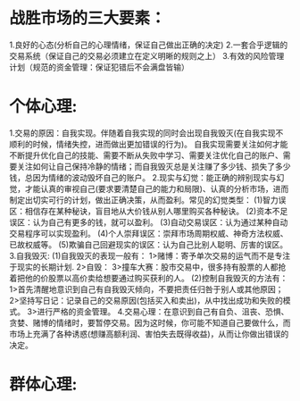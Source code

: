 # 战胜市场的三大要素：
1.良好的心态(分析自己的心理情绪，保证自己做出正确的决定)
2.一套合乎逻辑的交易系统（保证自己的交易必须建立在定义明晰的规则之上）
3.有效的风险管理计划（规范的资金管理：保证犯错后不会满盘皆输）
# 个体心理:
1.交易的原因：自我实现。伴随着自我实现的同时会出现自我毁灭(在自我实现不顺利的时候，情绪失控，进而做出更加错误的行为)。
  自我实现需要关注如何才能不断提升优化自己的技能、需要不断从失败中学习、需要关注优化自己的账户、需要关注如何让自己保持冷静的情绪；而自我毁灭总是关注赚了多少钱、损失了多少钱，总因为情绪的波动毁坏自己的账户。
2.现实与幻觉：能正确的辨别现实与幻觉，才能认真的审视自己(要求要清楚自己的能力和局限)、认真的分析市场，进而制定出切实可行的计划，做出正确决策，从而盈利。常见的幻觉类型：
  (1)智力误区：相信存在某种秘诀，盲目地从大价钱从别人哪里购买各种秘诀。
  (2)资本不足误区：认为自己有更多的钱，就可以盈利。
  (3)自动交易误区：认为通过某种自动交易程序可以实现盈利。
  (4)个人崇拜误区：崇拜市场周期权威、神奇方法权威、已故权威等。
  (5)欺骗自己回避现实的误区：认为自己比别人聪明、厉害的误区。
3.自我毁灭:
  (1)自我毁灭的表现一般有：
    1>赌博：寄予单次交易的运气而不是专注于现实的长期计划.
    2>自毁：
    3>撞车大赛：股市交易中，很多持有股票的人都抢着把他的价股票以高价卖给想要通过购买获利的人。
  (2)控制自我毁灭的方法有：
    1>首先清醒地意识到自己有自我毁灭倾向，不要把责任归咎于别人或其他原因；
    2>坚持写日记：记录自己的交易原因(包括买入和卖出)，从中找出成功和失败的模式。
    3>进行严格的资金管理。
4.交易心理：在意识到自己有自负、沮丧、恐惧、贪婪、赌博的情绪时，要暂停交易。因为这时候，你可能不知道自己要做什么，而市场上充满了各种诱惑(想赚高额利润、害怕失去既得收益)，从而让你做出错误的决定。
# 群体心理:
       

    